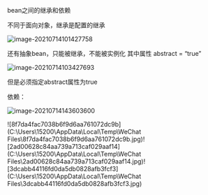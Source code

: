 bean之间的继承和依赖

不同于面向对象，继承是配置的继承

 ![image-20210714101427758](C:\Users\15200\AppData\Roaming\Typora\typora-user-images\image-20210714101427758.png)

还有抽象bean，只能被继承，不能被实例化 其中属性 abstract = “true”

![image-20210714103427693](C:\Users\15200\AppData\Roaming\Typora\typora-user-images\image-20210714103427693.png)

但是必须指定abstract属性为true



依赖：

![image-20210714143603600](C:\Users\15200\AppData\Roaming\Typora\typora-user-images\image-20210714143603600.png)

![8f7da4fac7038b6f9d6aa761072dc9b](C:\Users\15200\AppData\Local\Temp\WeChat Files\8f7da4fac7038b6f9d6aa761072dc9b.jpg)![2ad00628c84aa739a713caf029aaf14](C:\Users\15200\AppData\Local\Temp\WeChat Files\2ad00628c84aa739a713caf029aaf14.jpg)![3dcabb44116fd0da5db0828afb3fcf3](C:\Users\15200\AppData\Local\Temp\WeChat Files\3dcabb44116fd0da5db0828afb3fcf3.jpg)